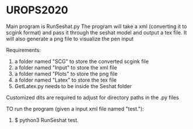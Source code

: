 # UROPS2020

Main program is RunSeshat.py
The program will take a xml (converting it to scgink format) and pass it through the seshat model and output a tex file.
It will also generate a png file to visualize the pen input

Requirements:
1. a folder named "SCG" to store the converted scgink file
2. a folder named "Input" to store the xml file
3. a folder named "Plots" to store the png file
4. a folder named "Latex" to store the tex file
5. GetLatex.py needs to be inside the Seshat folder

Customized dits are required to adjust for directory paths in the .py files

TO run the program (given a input xml file named "test."):
1. $ python3 RunSeshat test. 
